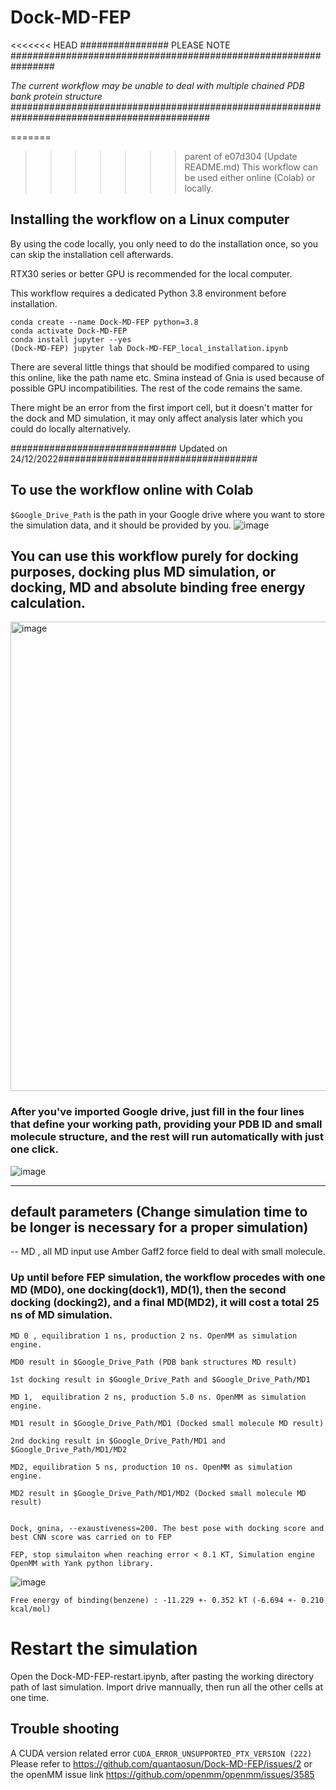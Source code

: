 # **Dock-MD-FEP**

<<<<<<< HEAD
################ PLEASE NOTE ################################################################

*The current workflow may be unable to deal with multiple chained PDB bank protein structure*
############################################################################################

=======
>>>>>>> parent of e07d304 (Update README.md)
This workflow can be used either online (Colab) or locally.

## Installing the workflow on a Linux computer

By using the code locally, you only need to do the installation once, so you can skip the installation cell afterwards.

RTX30 series or better GPU is recommended for the local computer.

This workflow requires a dedicated Python 3.8 environment before installation.

```
conda create --name Dock-MD-FEP python=3.8
conda activate Dock-MD-FEP
conda install jupyter --yes
(Dock-MD-FEP) jupyter lab Dock-MD-FEP_local_installation.ipynb
```
There are several little things that should be modified compared to using this online, like the path name etc. Smina instead of Gnia is used because of possible GPU incompatibilities. The rest of the code remains the same. 

There might be an error from the first import cell, but it doesn't matter for the dock and MD simulation, it may only affect analysis later which you could do locally alternatively.

############################## Updated on 24/12/2022####################################


## To use the workflow online with Colab

```$Google_Drive_Path``` is the path in your Google drive where you want to store the simulation data, and it should be provided by you.
![image](https://user-images.githubusercontent.com/75652473/208653399-3ee09d6c-f5be-4fff-b784-9d3a282ad65f.png)

## You can use this workflow purely for docking purposes, docking plus MD simulation, or docking, MD and absolute binding free energy calculation. 

<img width="751" alt="image" src="https://user-images.githubusercontent.com/75652473/191947254-e0a25965-99e5-449e-8b44-c7fbfd452760.png">

### After you've imported Google drive, just fill in the four lines that define your working path, providing your PDB ID and small molecule structure, and the rest will run automatically with just one click. 

![image](https://user-images.githubusercontent.com/75652473/208780015-a2cb00f8-9ab3-40b6-9952-2edbfdade227.png)


---

## default parameters (Change simulation time to be longer is necessary for a proper simulation)

--
MD , all MD input use Amber Gaff2 force field to deal with small molecule.

### Up until before FEP simulation, the workflow procedes with one MD (MD0), one docking(dock1), MD(1), then the second docking (docking2), and a final MD(MD2), it will cost a total 25 ns of MD simulation.


```
MD 0 , equilibration 1 ns, production 2 ns. OpenMM as simulation engine.

MD0 result in $Google_Drive_Path (PDB bank structures MD result)

1st docking result in $Google_Drive_Path and $Google_Drive_Path/MD1

MD 1,  equilibration 2 ns, production 5.0 ns. OpenMM as simulation engine.

MD1 result in $Google_Drive_Path/MD1 (Docked small molecule MD result)

2nd docking result in $Google_Drive_Path/MD1 and $Google_Drive_Path/MD1/MD2

MD2, equilibration 5 ns, production 10 ns. OpenMM as simulation engine.

MD2 result in $Google_Drive_Path/MD1/MD2 (Docked small molecule MD result)


Dock, gnina, --exaustiveness=200. The best pose with docking score and best CNN score was carried on to FEP 

FEP, stop simulaiton when reaching error < 0.1 KT, Simulation engine OpenMM with Yank python library.
```

![image](https://user-images.githubusercontent.com/75652473/191434271-024479e8-caad-4c18-8aaa-cf62817dd1d2.png)

```Free energy of binding(benzene) : -11.229 +- 0.352 kT (-6.694 +- 0.210 kcal/mol)```

# Restart the simulation

Open the Dock-MD-FEP-restart.ipynb, after pasting the working directory path of last simulation. Import drive mannually, then run all the other cells at one time.

## Trouble shooting
A CUDA version related error ```CUDA_ERROR_UNSUPPORTED_PTX_VERSION (222)```
Please refer to https://github.com/quantaosun/Dock-MD-FEP/issues/2 or the openMM issue link https://github.com/openmm/openmm/issues/3585 
